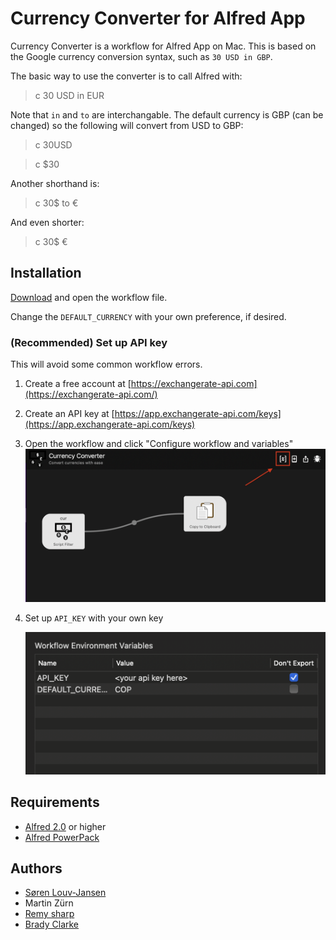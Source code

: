 # Currency Converter for Alfred App

Currency Converter is a workflow for Alfred App on Mac. This is based on the Google currency conversion syntax, such as `30 USD in GBP`.

The basic way to use the converter is to call Alfred with:

> c 30 USD in EUR

Note that `in` and `to` are interchangable. The default currency is GBP (can be changed) so the following will convert from USD to GBP:

> c 30USD

> c $30  

Another shorthand is:

> c 30$ to €

And even shorter:

> c 30$ €

## Installation

[Download](./Currency%20Converter.alfredworkflow) and open the workflow file.

Change the `DEFAULT_CURRENCY` with your own preference, if desired.

### (Recommended) Set up API key

This will avoid some common workflow errors.

1. Create a free account at [https://exchangerate-api.com](https://exchangerate-api.com/)
2. Create an API key at [https://app.exchangerate-api.com/keys](https://app.exchangerate-api.com/keys)
3. Open the workflow and click "Configure workflow and variables"![1650475087316.png](image/README/1-Set-Variables.png)
4. Set up `API_KEY` with your own key

   ![1650475216216.png](image/README/2-Workflow-Environment-Variables.png)

## Requirements

- [Alfred 2.0](http://www.alfredapp.com/) or higher
- [Alfred PowerPack](http://www.alfredapp.com/powerpack/)

## Authors

- [Søren Louv-Jansen](https://twitter.com/sorenlouv)
- Martin Zürn
- [Remy sharp](https://remysharp.com)
- [Brady Clarke](https://bradyclarke.com)